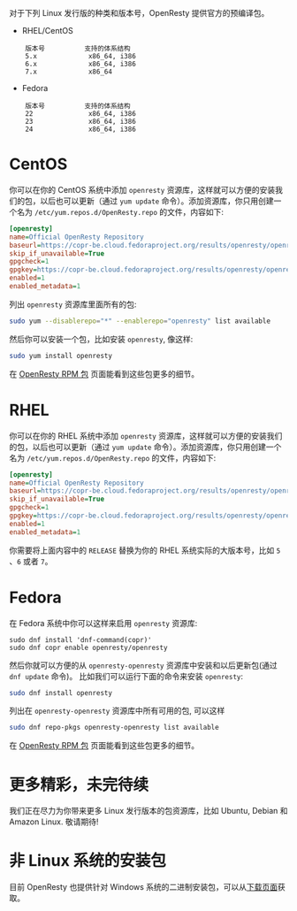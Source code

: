 <!---
    @title         Linux 包
--->

对于下列 Linux 发行版的种类和版本号，OpenResty 提供官方的预编译包。

* RHEL/CentOS

```
    版本号          支持的体系结构
    5.x             x86_64, i386
    6.x             x86_64, i386
    7.x             x86_64
```

* Fedora

```
    版本号          支持的体系结构
    22              x86_64, i386
    23              x86_64, i386
    24              x86_64, i386
```

# CentOS

你可以在你的 CentOS 系统中添加 `openresty` 资源库，这样就可以方便的安装我们的包，以后也可以更新（通过 `yum update` 命令）。添加资源库，你只用创建一个名为 `/etc/yum.repos.d/OpenResty.repo` 的文件，内容如下:

```ini
[openresty]
name=Official OpenResty Repository
baseurl=https://copr-be.cloud.fedoraproject.org/results/openresty/openresty/epel-$releasever-$basearch/
skip_if_unavailable=True
gpgcheck=1
gpgkey=https://copr-be.cloud.fedoraproject.org/results/openresty/openresty/pubkey.gpg
enabled=1
enabled_metadata=1
```

列出 `openresty` 资源库里面所有的包:

```bash
sudo yum --disablerepo="*" --enablerepo="openresty" list available
```

然后你可以安装一个包，比如安装 `openresty`, 像这样:

```bash
sudo yum install openresty
```

在 [OpenResty RPM 包](rpm-packages.html) 页面能看到这些包更多的细节。

# RHEL

你可以在你的 RHEL 系统中添加 `openresty` 资源库，这样就可以方便的安装我们的包，以后也可以更新（通过 `yum update` 命令）。添加资源库，你只用创建一个名为 `/etc/yum.repos.d/OpenResty.repo` 的文件，内容如下:

```ini
[openresty]
name=Official OpenResty Repository
baseurl=https://copr-be.cloud.fedoraproject.org/results/openresty/openresty/epel-RELEASE-$basearch/
skip_if_unavailable=True
gpgcheck=1
gpgkey=https://copr-be.cloud.fedoraproject.org/results/openresty/openresty/pubkey.gpg
enabled=1
enabled_metadata=1
```

你需要将上面内容中的 `RELEASE` 替换为你的 RHEL 系统实际的大版本号，比如 `5`
、`6` 或者 `7`。

# Fedora

在 Fedora 系统中你可以这样来启用 `openresty` 资源库:

```
sudo dnf install 'dnf-command(copr)'
sudo dnf copr enable openresty/openresty
```

然后你就可以方便的从 `openresty-openresty` 资源库中安装和以后更新包(通过 `dnf update` 命令)。 比如我们可以运行下面的命令来安装 `openresty`:

```bash
sudo dnf install openresty
```

列出在 `openresty-openresty` 资源库中所有可用的包, 可以这样

```bash
sudo dnf repo-pkgs openresty-openresty list available
```

在 [OpenResty RPM 包](rpm-packages.html) 页面能看到这些包更多的细节。


# 更多精彩，未完待续

我们正在尽力为你带来更多 Linux 发行版本的包资源库，比如 Ubuntu, Debian 和 Amazon Linux. 敬请期待!

# 非 Linux 系统的安装包

目前 OpenResty 也提供针对 Windows 系统的二进制安装包，可以从[下载页面](download.html)获取。
